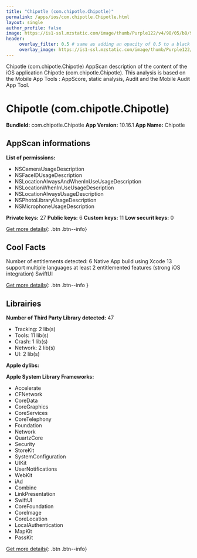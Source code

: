 ```yaml
---
title: "Chipotle (com.chipotle.Chipotle)"
permalink: /apps/ios/com.chipotle.Chipotle.html
layout: single
author_profile: false
image: https://is1-ssl.mzstatic.com/image/thumb/Purple122/v4/98/05/b8/9805b8d9-9a81-7cb3-e49f-95cb72fdd711/AppIcon-1x_U007emarketing-0-5-0-85-220.png/512x512bb.jpg
header: 
     overlay_filter: 0.5 # same as adding an opacity of 0.5 to a black background
     overlay_image: https://is1-ssl.mzstatic.com/image/thumb/Purple122/v4/98/05/b8/9805b8d9-9a81-7cb3-e49f-95cb72fdd711/AppIcon-1x_U007emarketing-0-5-0-85-220.png/512x512bb.jpg
---
```

Chipotle (com.chipotle.Chipotle) AppScan description of the content of the iOS application Chipotle (com.chipotle.Chipotle). This analysis is based on the Mobile App Tools : AppScore, static analysis, Audit and the Mobile Audit App Tool.

# Chipotle (com.chipotle.Chipotle)

**BundleId:** com.chipotle.Chipotle
**App Version:** 10.16.1
**App Name:** Chipotle


## AppScan informations 

**List of permissions:** 
- NSCameraUsageDescription
- NSFaceIDUsageDescription
- NSLocationAlwaysAndWhenInUseUsageDescription
- NSLocationWhenInUseUsageDescription
- NSLocationAlwaysUsageDescription
- NSPhotoLibraryUsageDescription
- NSMicrophoneUsageDescription
  
  
**Private keys:** 27
**Public keys:** 6
**Custom keys:** 11
**Low securit keys:** 0
  
[Get more details](/pricing.html){: .btn .btn--info}

## Cool Facts

Number of entitlements detected: 6
Native App
build using Xcode 13
support multiple languages
at least 2 entitlemented features (strong iOS integration)
SwiftUI
  
[Get more details](/pricing.html){: .btn .btn--info }

## Librairies 
**Number of Third Party Library detected:** 47
- Tracking: 2 lib(s)
- Tools: 11 lib(s)
- Crash: 1 lib(s)
- Network: 2 lib(s)
- UI: 2 lib(s)


**Apple dylibs:**


**Apple System Library Frameworks:**
- Accelerate
- CFNetwork
- CoreData
- CoreGraphics
- CoreServices
- CoreTelephony
- Foundation
- Network
- QuartzCore
- Security
- StoreKit
- SystemConfiguration
- UIKit
- UserNotifications
- WebKit
- iAd
- Combine
- LinkPresentation
- SwiftUI
- CoreFoundation
- CoreImage
- CoreLocation
- LocalAuthentication
- MapKit
- PassKit


  
[Get more details](/pricing.html){: .btn .btn--info}


